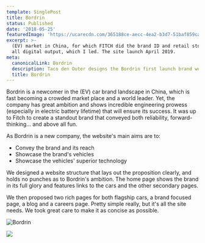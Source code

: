 ```yaml
---
template: SinglePost
title: Bordrin
status: Published
date: '2018-05-25'
featuredImage: 'https://ucarecdn.com/365188ce-aecc-4ea2-b3d7-51baf859ca01/'
excerpt: >-
  (EV) market in China, for which FITCH did the brand ID and retail stores and
  all digital output, which I led. The site launch April 2019.
meta:
  canonicalLink: Bordrin
  description: Taco den Outer designs the Bordrin first launch brand web site.
  title: Bordrin
---
```

Bordrin is a newcomer in the (EV) car brand landscape in China, which is fast becoming a crowded market place and a world leader. Yet, the company has great ambition and shows incredible engineering prowess (especially in electric battery lifetime) that will ensure its success. It was up to Fitch to create a standout brand that conveyed both reliability, forward-thinking... and above all fun.

As Bordrin is a new company, the website's main aims are to:

* Convey the brand and its reach
* Showcase the brand's vehicles
* Showcase the vehicles' superior technology

We designed a website structure that lays out the proposition clearly, and holds no punches as to Bordrin's ambition. The home page shows the brand in its full glory and features links to the cars and the other secondary pages.

We then proposed two rich pages for both flagship cars, a brand focused page, a blog and a careers page. Pretty simple really, but it's all the site needs. We took great care to make it as concise as possible.

![Bordrin](https://ucarecdn.com/240ac905-5033-432e-af79-36c53932a06d/ "Bordrin About Image")

![](https://ucarecdn.com/08d20a39-acbf-4255-add1-c859269dca62/)
